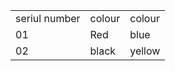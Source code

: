 
<table>
<tr>
<td>seriul number</td>
<td>colour</td>
<td>colour</td>
</tr>
<tr>
<td>01</td>
<td>Red</td>
<td>blue</td>
</tr>
<tr>
<td>02</td>
<td>black</td>
<td>yellow</td>
</tr>
<table>


